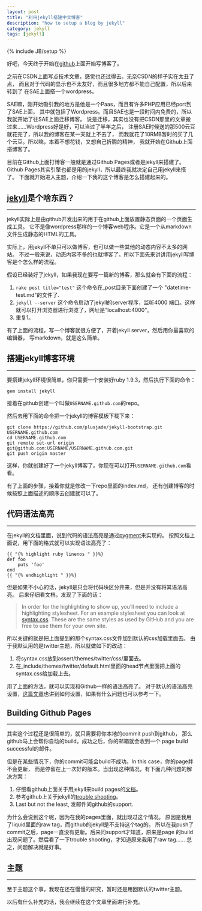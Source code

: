 ```yaml
---
layout: post
title: "利用jekyll搭建中文博客"
description: "how to setup a blog by jekyll"
category: jekyll
tags: [jekyll]
---
```

{% include JB/setup %}

好吧，今天终于开始在[github](https://github.com)上面开始写博客了。

之前在CSDN上面写点技术文章，感觉也还过得去。无奈CSDN的样子实在太丑了点，
而且对于代码的显示也不太友好，而且很多地方都不能自己配置，所以后来转到了
在SAE上面搭一个wordpress。

SAE嘛，刚开始吸引我的地方是他是一个Paas，而且有许多PHP应用已经port到了SAE上面，
其中就包括了Wordpress。而且SAE也是一段时间内免费的，所以我就开始了往SAE上面迁移博客。
说是迁移，其实也没有把CSDN那里的文章搬过来……Wordpress好是好，可以当过了半年之后，
注册SAE时候送的那500云豆就花完了，所以我的博客在某一天就上不去了，
而我就花了10RMB暂时的买了几个云豆。所以嘛，本着不想花钱，又想自己折腾的精神，
我就开始在Github上面搭博客了。

目前在Github上面打博客一般就是通过Github Pages或者是jekyll来搭建了。
Github Pages其实引擎也都是用的jekyll，所以最终我就决定自己用jekyll来搭了。
下面就开始进入主题，介绍一下我的这个博客是怎么搭建起来的。

## [jekyll](https://github.com/mojombo/jekyll)是个啥东西？
----

jekyll实际上是由github开发出来的用于在github上面放置静态页面的一个页面生成工具。
它不是像wordpress那样的一个博客web程序。它是一个从markdown文件生成静态的HTML的工具。

实际上，用jekyll不单只可以做博客，也可以做一些其他的动态内容不太多的网站。
不过一般来说，动态内容不多的也就博客了。所以下面先来讲讲用jekyll写博客是个怎么样的流程。

假设已经装好了jekyll，如果我现在要写一篇新的博客，那么就会有下面的流程：

1. `rake post title="test"` 这个命令在_post目录下面创建了一个
   "datetime-test.md"的文件了.
1. `jekyll --server` 这个命令启动了jekyll的server程序，监听4000
   端口。这样就可以打开浏览器进行浏览了，网址是"localhost:4000"。
1. 重复1。

有了上面的流程，写一个博客就很方便了，开着jekyll server，然后用你最喜欢的编辑器，
写markdown，就是这么简单。

## 搭建jekyll博客环境
----

要搭建jekyll环境很简单，你只需要一个安装好ruby 1.9.3，然后执行下面的命令：

    gem install jekyll

接着在github创建一个叫做`USERNAME.github.com`的repo。

然后去用下面的命令把一个jekyll的博客模板下载下来：

    git clone https://github.com/plusjade/jekyll-bootstrap.git USERNAME.github.com
	cd USERNAME.github.com
	git remote set-url origin git@github.com:USERNAME/USERNAME.github.com.git
	git push origin master


这样，你就创建好了一个jekyll博客了。你现在可以打开`USERNAME.github.com`看看。

有了上面的步骤，接着你就是修改一下repo里面的index.md，
还有创建博客的时候按照上面描述的顺序去创建就可以了。

## 代码语法高亮
----

在jekyll的文档里面，说到代码的语法高亮是通过[pygment](http://pygments.org/)来实现的。
按照文档上面说，用下面的格式就可以实现语法高亮了：

    {{ "{% highlight ruby linenos " }}%}
    def foo
        puts 'foo'
    end
    {{ "{% endhighlight " }}%}

但是如果不小心的话，jekyll是只会将代码块区分开来，但是并没有将其语法高亮。
后来仔细看文档，发现了下面的话：

> In order for the highlighting to show up, you’ll need to include a highlighting stylesheet. For an example stylesheet you can look at [syntax.css](http://github.com/mojombo/tpw/tree/master/css/syntax.css). These are the same styles as used by GitHub and you are free to use them for your own site.

所以关键的就是把上面提到的那个syntax.css文件加到默认的css加载里面去。
由于我默认用的是twitter主题，所以就做如下的改动：

1. 将syntax.css放到assert/themes/twitter/css/里面去。
1. 在_include/themes/twitter/default.html里面的head节点里面把上面的syntax.css给加载上去。

用了上面的方法，就可以实现和Github一样的语法高亮了。
对于默认的语法高亮设置，[这篇文章](http://www.stehem.net/2012/02/14/how-to-get-pygments-to-work-with-jekyll.html)也讲到如何设置，如果有什么问题也可以参考一下。

## Building Github Pages
----

其实这个过程还是很简单的，就只需要将你本地的commit push到github，
那么github马上会帮你自动的build。成功之后，你的邮箱就会收到一个
page build successful的邮件。

但是在某些情况下，你的commit可能会build不成功。In this case，你的page并不会更新，
而是停留在上一次好的版本。当出现这种情况，有下面几种问题的解决方案：

1. 仔细看github上面关于用jekyll来build pages的[文档](https://help.github.com/articles/using-jekyll-with-pages)。
1. 参考github上关于jekyll的[trouble shooting](https://help.github.com/articles/pages-don-t-build-unable-to-run-jekyll)。
1. Last but not the least, 发邮件问github的support.

为什么会说到这个呢，因为在我的pages里面，就出现过这个情况。
原因是我用了liquid里面的raw tag，而github的jekyll是不支持这个tag的。
所以在我push了commit之后，page一直没有更新。后来问support才知道，原来是page
的build出现问题了。然后看了一下trouble shooting，才知道原来我用了raw tag……
总之，问题解决就是好事。

## 主题
---

至于主题这个事，我现在还在慢慢的研究，暂时还是用回默认的twitter主题。

以后有什么补充的话，我会继续在这个文章里面进行补充。
